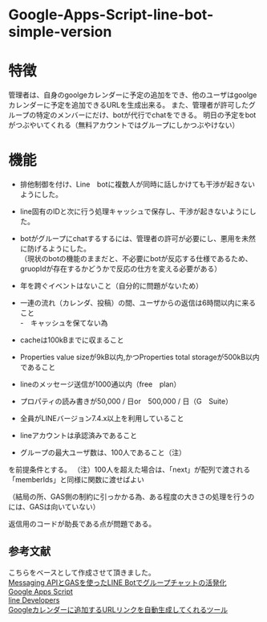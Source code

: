 # Google-Apps-Script-line-bot-simple-version

# 特徴
管理者は、自身のgoolgeカレンダーに予定の追加をでき、他のユーザはgoolgeカレンダーに予定を追加できるURLを生成出来る。
また、管理者が許可したグループの特定のメンバーにだけ、botが代行でchatをできる。
明日の予定をbotがつぶやいてくれる（無料アカウントではグループにしかつぶやけない）

# 機能  
* 排他制御を付け、Line　botに複数人が同時に話しかけても干渉が起きないようにした。 
- line固有のIDと次に行う処理キャッシュで保存し、干渉が起きないようにした。 
* botがグループにchatするするには、管理者の許可が必要にし、悪用を未然に防げるようにした。   
（現状のbotの機能のままだと、不必要にbotが反応する仕様であるため、gruopIdが存在するかどうかで反応の仕方を変える必要がある）

* 年を跨ぐイベントはないこと（自分的に問題がないため）    
* 一連の流れ（カレンダ、投稿）の間、ユーザからの返信は6時間以内に来ること    
-　キャッシュを保てない為   
* cacheは100kBまでに収まること   
* Properties value sizeが9kB以内,かつProperties total storageが500kB以内であること
* lineのメッセージ送信が1000通以内（free　plan）
* プロパティの読み書きが50,000 / 日or　500,000 / 日（G　Suite）
* 全員がLINEバージョン7.4.x以上を利用していること
* lineアカウントは承認済みであること
* グループの最大ユーザ数は、100人であること（注）

を前提条件とする。
（注）100人を超えた場合は、「next」が配列で渡される
「memberIds」と同様に関数に渡せばよい     
    
            
（結局の所、GAS側の制約に引っかかる為、ある程度の大きさの処理を行うのには、GASは向いていない）
    
  返信用のコードが助長である点が問題である。

## 参考文献  
こちらをベースとして作成させて頂きました。  
[Messaging APIとGASを使ったLINE Botでグループチャットの活発化](https://qiita.com/MxShun/items/7a563a795d41cdc0f1dc)    
[Google Apps Script](https://developers.google.com/apps-script)   
[line Developers](https://developers.line.biz/ja/docs/)   
[Googleカレンダーに追加するURLリンクを自動生成してくれるツール](http://webasterisk.sakura.ne.jp/wp/googlecalendar_eventbuttonsgenerator/)   

